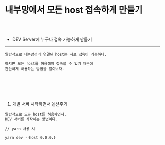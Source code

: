 # 내부망에서 모든 host 접속하게 만들기

<br />
<br />

* DEV Server에 누구나 접속 가능하게 만들기
---

```
일반적으로 내부망끼리 연결된 host는 서로 접속이 가능하다.

하지만 모든 host를 허용해야 접속할 수 있기 때문에
간단하게 허용하는 방법을 알아보자.
```

<br />
<br />
<br />
<br />

1. 개발 서버 시작하면서 옵션주기

```
일반적으로 모든 host를 허용하면서,
DEV 서버를 시작하는 방법이다.
```

```
// yarn 사용 시

yarn dev --host 0.0.0.0
```
